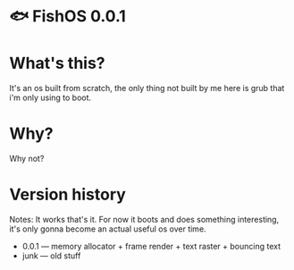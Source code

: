 # 🐟 FishOS 0.0.1

# What's this?
It's an os built from scratch, the only thing not built by me here is grub that i'm only using to boot.

# Why?
Why not?

# Version history
Notes: It works that's it. For now it boots and does something interesting, it's only gonna become an actual useful os over time.
- 0.0.1 — memory allocator + frame render + text raster + bouncing text
- junk — old stuff